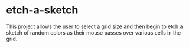 # etch-a-sketch

This project allows the user to select a grid size and then begin to etch  a sketch of random colors as their mouse passes over various cells in the grid.
